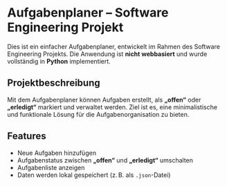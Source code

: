 # Aufgabenplaner – Software Engineering Projekt

Dies ist ein einfacher Aufgabenplaner, entwickelt im Rahmen des Software Engineering Projekts. Die Anwendung ist **nicht webbasiert** und wurde vollständig in **Python** implementiert.

## Projektbeschreibung
Mit dem Aufgabenplaner können Aufgaben erstellt, als **„offen“** oder **„erledigt“** markiert und verwaltet werden. Ziel ist es, eine minimalistische und funktionale Lösung für die Aufgabenorganisation zu bieten.

## Features
- Neue Aufgaben hinzufügen  
- Aufgabenstatus zwischen **„offen“** und **„erledigt“** umschalten  
- Aufgabenliste anzeigen  
- Daten werden lokal gespeichert (z. B. als `.json`-Datei)
